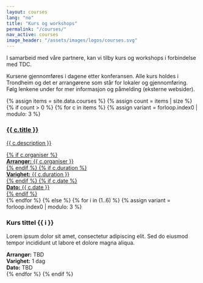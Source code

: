 ```yaml
---
layout: courses
lang: "no"
title: "Kurs og workshops"
permalink: "/courses/"
nav_active: courses
image_header: "/assets/images/logos/courses.svg"
---
```


<div class="text-center mb-4">
  <p>I samarbeid med våre partnere, kan vi tilby kurs og workshops i forbindelse med TDC.</p>
  <p>Kursene gjennomføres i dagene etter konferansen. Alle kurs holdes i Trondheim og det er arrangørene som står for lokaler og gjennomføring. Følg lenkene under for mer informasjon og påmelding (eksterne websider).</p>
</div>

<div class="courses-grid mt-2">
  {% assign items = site.data.courses %}
  {% assign count = items | size %}
  {% if count > 0 %}
    {% for c in items %}
    {% assign variant = forloop.index0 | modulo: 3 %}
    <div>
      <a class="course-card-link" href="{{ c.url }}" target="_blank" rel="noopener">
        <div class="card course-card course-card--variant-{{ variant }}">
          <div class="card-body d-flex flex-column">
            <h3 class="card-title">{{ c.title }}</h3>
            <p class="card-text">{{ c.description }}</p>
            <div class="course-meta mt-auto">
              {% if c.organiser %}<div><strong>Arrangør:</strong> {{ c.organiser }}</div>{% endif %}
              {% if c.duration %}<div><strong>Varighet:</strong> {{ c.duration }}</div>{% endif %}
              {% if c.date %}<div><strong>Dato:</strong> {{ c.date }}</div>{% endif %}
            </div>
          </div>
        </div>
      </a>
    </div>
    {% endfor %}
  {% else %}
    {% for i in (1..6) %}
    {% assign variant = forloop.index0 | modulo: 3 %}
    <div>
      <div class="card course-card course-card--variant-{{ variant }}">
        <div class="card-body d-flex flex-column">
          <h3 class="card-title">Kurs tittel {{ i }}</h3>
          <p class="card-text">Lorem ipsum dolor sit amet, consectetur adipiscing elit. Sed do eiusmod tempor incididunt ut labore et dolore magna aliqua.</p>
          <div class="course-meta mt-auto">
            <div><strong>Arrangør:</strong> TBD</div>
            <div><strong>Varighet:</strong> 1 dag</div>
            <div><strong>Dato:</strong> TBD</div>
          </div>
        </div>
      </div>
    </div>
    {% endfor %}
  {% endif %}
</div>
